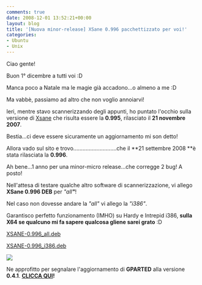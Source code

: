 ```yaml
---
comments: true
date: 2008-12-01 13:52:21+00:00
layout: blog
title: '[Nuova minor-release] XSane 0.996 pacchettizzato per voi!'
categories:
- Ubuntu
- Unix
---
```


Ciao gente!

Buon 1° dicembre a tutti voi :D

Manca poco a Natale ma le magie già accadono...o almeno a me :D

Ma vabbè, passiamo ad altro che non voglio annoiarvi!

Ieri, mentre stavo scannerizzando degli appunti, ho puntato l'occhio sulla versione di [Xsane](http://www.xsane.org/) che risulta essere la **0.995**, rilasciato il **21 novembre** **2007**.

Bestia...ci deve essere sicuramente un aggiornamento mi son detto!

Allora vado sul sito e trovo............................che il **21 settembre 2008 **è stata rilasciata la **0.996**.

Ah bene...1 anno per una minor-micro release...che corregge 2 bug! A posto!

Nell'attesa di testare qualche altro software di scannerizzazione, vi allego **XSane 0.996 DEB** per _"all_**_"_**!

Nel caso non dovesse andare la _"all"_ vi allego la _"i386"_.

Garantisco perfetto funzionamento (IMHO) su Hardy e Intrepid i386, **sulla X64 se qualcuno mi fa sapere qualcosa gliene sarei grato** :D


[XSANE-0.996_all.deb](http://www.fileden.com/files/2008/6/10/1953114/xsane_0.996-1_all.deb)




[XSANE-0.996_i386.deb](http://www.fileden.com/files/2008/6/10/1953114/xsane_0.996-1pol_i386.deb)




[![](http://www.allfreeportal.com/imghost/thumbs/346703Schermata.png)](http://www.allfreeportal.com/imghost/viewer.php?id=346703Schermata.png)



Ne approfitto per segnalare l'aggiornamento di **GPARTED** alla versione **0.4.1**. **[CLICCA QUI](http://polslinux.wordpress.com/2008/10/20/gparted-039-pacchettizzato-per-voi/)!**
